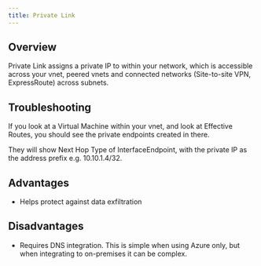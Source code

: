 ```yaml
---
title: Private Link
---
```


## Overview

Private Link assigns a private IP to within your network, which is accessible across your vnet, peered vnets and connected networks (Site-to-site VPN, ExpressRoute) across subnets.

## Troubleshooting

If you look at a Virtual Machine within your vnet, and look at Effective Routes, you should see the private endpoints created in there.

They will show Next Hop Type of InterfaceEndpoint, with the private IP as the address prefix e.g. 10.10.1.4/32.

## Advantages

* Helps protect against data exfiltration

## Disadvantages

* Requires DNS integration. This is simple when using Azure only, but when integrating to on-premises it can be complex.